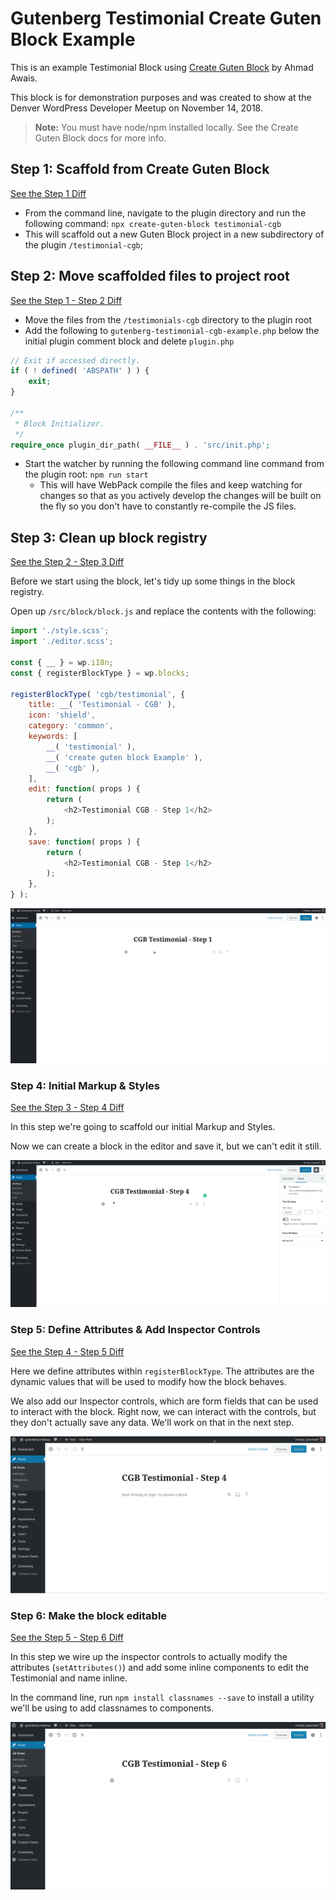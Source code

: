 # Gutenberg Testimonial Create Guten Block Example

This is an example Testimonial Block using [Create Guten Block](https://github.com/ahmadawais/create-guten-block) by Ahmad Awais.

This block is for demonstration purposes and was created to show at the Denver WordPress Developer Meetup on November 14, 2018.

> **Note:** You must have node/npm installed locally. See the Create Guten Block docs for more info.

## Step 1: Scaffold from Create Guten Block

[See the Step 1 Diff](https://github.com/jasonbahl/gutenberg-testimonial-cgb-example/compare/7ef7cd3f5ece59dbc6508aa753db1d16f6a18147...steps/1-scaffold-from-create-guten-block)

- From the command line, navigate to the plugin directory and run the following command: `npx create-guten-block testimonial-cgb`
- This will scaffold out a new Guten Block project in a new subdirectory of the plugin `/testimonial-cgb`;

## Step 2: Move scaffolded files to project root

[See the Step 1 - Step 2 Diff](https://github.com/jasonbahl/gutenberg-testimonial-cgb-example/compare/steps/1-scaffold-from-create-guten-block...steps/2-move-files-to-root)

- Move the files from the `/testimonials-cgb` directory to the plugin root
- Add the following to `gutenberg-testimonial-cgb-example.php` below the initial plugin comment block and delete `plugin.php`

```php
// Exit if accessed directly.
if ( ! defined( 'ABSPATH' ) ) {
	exit;
}

/**
 * Block Initializer.
 */
require_once plugin_dir_path( __FILE__ ) . 'src/init.php';
```

- Start the watcher by running the following command line command from the plugin root: `npm run start` 
  - This will have WebPack compile the files and keep watching for changes so that as you actively develop
    the changes will be built on the fly so you don't have to constantly re-compile the JS files. 
    
## Step 3: Clean up block registry

[See the Step 2 - Step 3 Diff](https://github.com/jasonbahl/gutenberg-testimonial-cgb-example/compare/steps/2-move-files-to-root...steps/3-cleanup-block-registry)

Before we start using the block, let's tidy up some things in the block registry. 

Open up `/src/block/block.js` and replace the contents with the following: 

```js
import './style.scss';
import './editor.scss';

const { __ } = wp.i18n;
const { registerBlockType } = wp.blocks;

registerBlockType( 'cgb/testimonial', {
	title: __( 'Testimonial - CGB' ),
	icon: 'shield',
	category: 'common',
	keywords: [
		__( 'testimonial' ),
		__( 'create guten block Example' ),
		__( 'cgb' ),
	],
	edit: function( props ) {
		return (
			<h2>Testimonial CGB - Step 1</h2>
		);
	},
	save: function( props ) {
		return (
            <h2>Testimonial CGB - Step 1</h2>
		);
	},
} );
```

![step 3](./img/cgb-step-3.gif)

### Step 4: Initial Markup & Styles

[See the Step 3 - Step 4 Diff](https://github.com/jasonbahl/gutenberg-testimonial-cgb-example/compare/steps/3-cleanup-block-registry...steps/4-initial-markup-and-styles)

In this step we're going to scaffold our initial Markup and Styles. 

Now we can create a block in the editor and save it, but we can't edit it still.

![step 4](./img/cgb-step-4.gif)

### Step 5: Define Attributes & Add Inspector Controls

[See the Step 4 - Step 5 Diff](https://github.com/jasonbahl/gutenberg-testimonial-cgb-example/compare/steps/4-initial-markup-and-styles...steps/5-attributes-and-inspector-controls)

Here we define attributes within `registerBlockType`. The attributes are the dynamic values that will be used to modify how the block behaves. 

We also add our Inspector controls, which are form fields that can be used to interact with the block. Right now, we can interact with the controls, but they don't actually save any data. We'll work on that in the next step.

![step 5](./img/cgb-step-5.gif)

### Step 6: Make the block editable

[See the Step 5 - Step 6 Diff](https://github.com/jasonbahl/gutenberg-testimonial-cgb-example/compare/steps/5-attributes-and-inspector-controls...steps/6-make-block-editable)

In this step we wire up the inspector controls to actually modify the attributes (`setAttributes()`) and add some inline components to edit the Testimonial and name inline.

In the command line, run `npm install classnames --save` to install a utility we'll be using to add classnames to components.

![step 6](./img/cgb-step-6.gif)